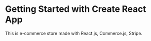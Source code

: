 # Getting Started with Create React App

This is e-commerce store made with React.js, Commerce.js, Stripe. 
